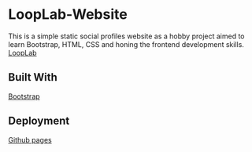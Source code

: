 # LoopLab-Website
This is a simple static social profiles website as a hobby project aimed to learn Bootstrap, HTML, CSS and honing the frontend development skills.\
[LoopLab](https://ahmedfawzy98.github.io/Bootstrap-LoopLab-website/)

## Built With
[Bootstrap](https://getbootstrap.com)

## Deployment
[Github pages](https://pages.github.com/)
